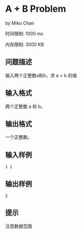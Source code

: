 # A + B Problem

by  Miku Chan

时间限制: 1000 ms

内存限制: 3000 KB

## 问题描述

输入两个正整数a和b，求 a + b 的值

## 输入格式

两个正整数 a 和 b。

## 输出格式

一个正整数。

## 输入样例

```
1 1
```

## 输出样例

```
2
```

## 提示

注意数据范围